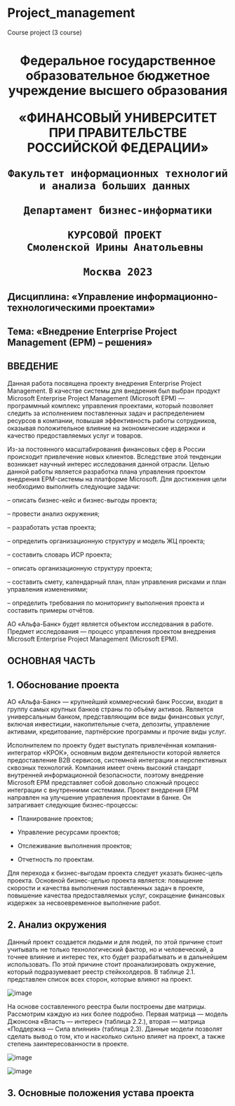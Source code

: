 # Project_management
Course project (3 course)

<div id="header" align="center">   
  <h1>
  Федеральное государственное образовательное бюджетное учреждение высшего образования 

  «ФИНАНСОВЫЙ УНИВЕРСИТЕТ ПРИ ПРАВИТЕЛЬСТВЕ РОССИЙСКОЙ ФЕДЕРАЦИИ»
    
    Факультет информационных технологий и анализа больших данных 
    
    Департамент бизнес-информатики
    
    КУРСОВОЙ ПРОЕКТ 
    Смоленской Ирины Анатольевны 
    
    Москва 2023
   </h1> 
</div>

## Дисциплина: «Управление информационно-технологическими проектами»

## Тема: «Внедрение Enterprise Project Management (EPM) – решения»

## ВВЕДЕНИЕ

Данная работа посвящена проекту внедрения Enterprise Project Management. В качестве системы для внедрения был выбран продукт Microsoft Enterprise Project Management (Microsoft EPM) — программный комплекс управления проектами, который позволяет следить за исполнением поставленных задач и распределением ресурсов в компании, повышая эффективность работы сотрудников, оказывая положительное влияние на экономические издержки и качество предоставляемых услуг и товаров.
	
 Из-за постоянного масштабирования финансовых сфер в России происходит привлечение новых клиентов. Вследствие этой тенденции возникает научный интерес исследования данной отрасли.
	Целью данной работы является разработка плана управления проектом внедрения EPM-системы на платформе Microsoft.
	Для достижения цели необходимо выполнить следующие задачи:
 
–	описать бизнес-кейс и бизнес-выгоды проекта;

–	провести анализ окружения;

–	разработать устав проекта;

–	определить организационную структуру и модель ЖЦ проекта;

–	составить словарь ИСР проекта;

–	описать организационную структуру проекта;

–	составить смету, календарный план, план управления рисками и план управления изменениями;

–	определить требования по мониторингу выполнения проекта и составить примеры отчётов.

АО «Альфа-Банк» будет является объектом исследования в работе.
	Предмет исследования — процесс управления проектом внедрения Microsoft Enterprise Project Management (Microsoft EPM).

## ОСНОВНАЯ ЧАСТЬ
## 1.	Обоснование проекта

АО «Альфа-Банк» — крупнейший коммерческий банк России, входит в группу самых крупных банков страны по объёму активов. Является универсальным банком, представляющим все виды финансовых услуг, включая инвестиции, накопительные счета, депозиты, управление активами, кредитование, партнёрские программы и прочие виды услуг.

Исполнителем по проекту будет выступать привлечённая компания-интегратор «КРОК», основным видом деятельности которой является предоставление B2B сервисов, системной интеграции и перспективных сквозных технологий.
Компания имеет очень высокий стандарт внутренней информационной безопасности, поэтому внедрение Microsoft EPM представляет собой довольно сложный процесс интеграции с внутренними системами.
Проект внедрения EPM направлен на улучшение управления проектами в банке. Он затрагивает следующие бизнес-процессы:

- Планирование проектов;
  
- Управление ресурсами проектов;
  
- Отслеживание выполнения проектов;
  
- Отчетность по проектам.
  
Для перехода к бизнес-выгодам проекта следует указать бизнес-цель проекта. Основной бизнес-целью проекта является: повышение скорости и качества выполнения поставленных задач в проекте, повышение качества предоставляемых услуг, сокращение финансовых издержек за несвоевременное выполнение работ. 

## 2. Анализ окружения

Данный проект создается людьми и для людей, по этой причине стоит учитывать не только технологический фактор, но и человеческий, а точнее влияние и интерес тех, кто будет разрабатывать и в дальнейшем использовать. По этой причине стоит проанализировать окружение, который подразумевает реестр стейкхолдеров. В таблице 2.1. представлен список всех сторон, которые влияют на проект.

![image](https://github.com/Irina-Smol/Project_management/assets/112115002/8449affc-d617-4414-9279-d95a4e1bc26b)

На основе составленного реестра были построены две матрицы. Рассмотрим каждую из них более подробно. Первая матрица — модель Джонсона «Власть — интерес» (таблица 2.2.), вторая — матрица «Поддержка — Сила влияния» (таблица 2.3). Данные модели позволят сделать вывод о том, кто и насколько сильно влияет на проект, а также степень заинтересованности в проекте.

![image](https://github.com/Irina-Smol/Project_management/assets/112115002/dcc88fa9-6e07-45fe-a16d-fd1927b1cc42)

![image](https://github.com/Irina-Smol/Project_management/assets/112115002/73bf88d3-9ff7-4c6d-98a7-5992155a8117)

## 3. Основные положения устава проекта

